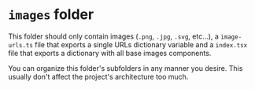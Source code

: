 # `images` folder

This folder should only contain images (`.png`, `.jpg`, `.svg`, etc...), a `image-urls.ts` file that exports a single URLs dictionary variable and a `index.tsx` file that exports a dictionary with all base images components.

You can organize this folder's subfolders in any manner you desire. This usually don't affect the project's architecture too much.
